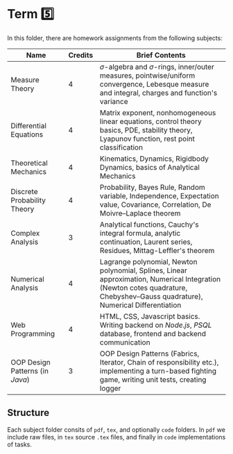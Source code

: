 # Term :five:

In this folder, there are homework assignments from the following subjects:

| Name      | Credits | Brief Contents |
| ---       | ---     | --- |
| Measure Theory | 4 | $\sigma$-algebra and $\sigma$-rings, inner/outer measures, pointwise/uniform convergence, Lebesque measure and integral, charges and function's variance |
| Differential Equations | 4 | Matrix exponent, nonhomogeneous linear equations, control theory basics, PDE, stability theory, Lyapunov function, rest point classification | 
| Theoretical Mechanics | 4 | Kinematics, Dynamics, Rigidbody Dynamics, basics of Analytical Mechanics |
| Discrete Probability Theory | 4 | Probability, Bayes Rule, Random variable, Independence, Expectation value, Covariance, Correlation, De Moivre–Laplace theorem |
| Complex Analysis | 3 | Analytical functions, Cauchy's integral formula, analytic continuation, Laurent series, Residues, Mittag-Leffler's theorem |
| Numerical Analysis | 4 | Lagrange polynomial, Newton polynomial, Splines, Linear approximation, Numerical Integration (Newton cotes quadrature, Chebyshev–Gauss quadrature), Numerical Differentiation |
| Web Programming | 4 | HTML, CSS, Javascript basics. Writing backend on _Node.js_, _PSQL_ database, frontend and backend communication |
| OOP Design Patterns (in _Java_) | 3 | OOP Design Patterns (Fabrics, Iterator, Chain of responsibility etc.), implementing a turn-based fighting game, writing unit tests, creating logger |

## Structure
Each subject folder consits of `pdf`, `tex`, and optionally `code` folders. In `pdf` we include raw files, in `tex` source `.tex` files, and finally in `code` implementations of tasks.
